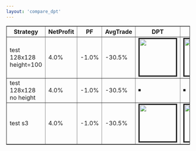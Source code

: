 ```yaml
---
layout: 'compare_dpt'
---
```


<table border=1>
<tr> <th> Strategy </th> <th> NetProfit </th> <th> PF </th> <th> AvgTrade </th> <th> DPT </th> <th> Parent </th> </tr>

<tr> <td> test 128x128  height=100</td> <td> 4.0% </td> <td> -1.0% </td> <td> -30.5% </td>
  <td>
<img src='/assets/BOS_6265_GrpStress_M2K_equity_curve_128x128.png' alt='' border=3 height=100>
  </td>
  <td>
<img src='/assets/BOS_6265_GrpStress_M2K_equity_curve_128x128.png' alt='' border=3 height=100>
  </td>
</tr>

<tr> <td> test 128x128 no height </td> <td> 4.0% </td> <td> -1.0% </td> <td> -30.5% </td>
  <td>
<img src='/assets/BOS_6265_GrpStress_M2K_equity_curve_128x128.png' alt='' border=3>
  </td>
  <td>
<img src='/assets/BOS_6265_GrpStress_M2K_equity_curve_128x128.png' alt='' border=3>
  </td>
</tr>

<tr> <td> test s3 </td> <td> 4.0% </td> <td> -1.0% </td> <td> -30.5% </td>
  <td>
<img src='https://zts-web.s3.amazonaws.com/images/BOS_7525_WF-OOS_equity_curve.png' alt='' border=3 height=100>
  </td>
  <td>
<img src='https://zts-web.s3.amazonaws.com/images/BOS_7525_WF-OOS_equity_curve.png' alt='' border=3 height=100>
  </td>
</tr>

</table>
